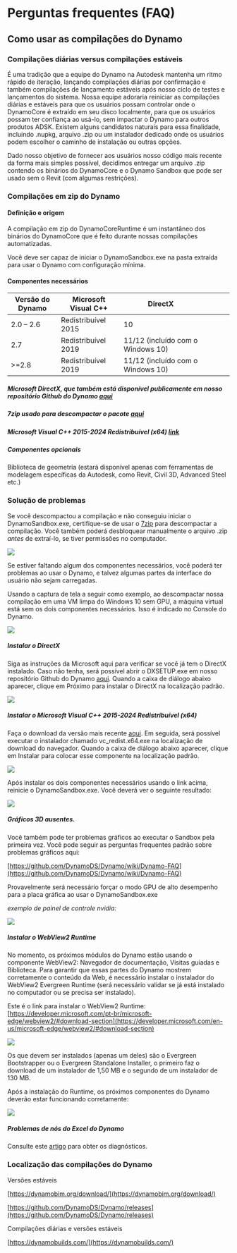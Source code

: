 # Perguntas frequentes (FAQ)

## Como usar as compilações do Dynamo

### Compilações diárias versus compilações estáveis
É uma tradição que a equipe do Dynamo na Autodesk mantenha um ritmo rápido de iteração, lançando compilações diárias por confirmação e também compilações de lançamento estáveis ​​após nosso ciclo de testes e lançamentos do sistema. Nossa equipe adoraria reiniciar as compilações diárias e estáveis ​​para que os usuários possam controlar onde o DynamoCore é extraído em seu disco localmente, para que os usuários possam ter confiança ao usá-lo, sem impactar o Dynamo para outros produtos ADSK. Existem alguns candidatos naturais para essa finalidade, incluindo .nupkg, arquivo .zip ou um instalador dedicado onde os usuários podem escolher o caminho de instalação ou outras opções. 

Dado nosso objetivo de fornecer aos usuários nosso código mais recente da forma mais simples possível, decidimos entregar um arquivo .zip contendo os binários do DynamoCore e o Dynamo Sandbox que pode ser usado sem o Revit (com algumas restrições).

### Compilações em zip do Dynamo
#### Definição e origem
A compilação em zip do DynamoCoreRuntime é um instantâneo dos binários do DynamoCore que é feito durante nossas compilações automatizadas. 

Você deve ser capaz de iniciar o DynamoSandbox.exe na pasta extraída para usar o Dynamo com configuração mínima.


#### Componentes necessários

| Versão do Dynamo  |Microsoft Visual C++  | DirectX  |   |   |   |   |
|---|---|---|---|---|---|---|
|  2.0 – 2.6 |  Redistribuível 2015  | 10  |   |   |   |   |
| 2.7  | Redistribuível 2019  | 11/12 (incluído com o Windows 10)  |   |   |   |   |
| >=2.8  | Redistribuível 2019  | 11/12 (incluído com o Windows 10)  |   |   |   |   |
##### Microsoft DirectX, que também está disponível publicamente em nosso repositório Github do Dynamo [aqui](https://github.com/DynamoDS/Dynamo/tree/master/tools/install/Extra/DirectX)

##### 7zip usado para descompactar o pacote [aqui](https://www.7-zip.org/download.html)


##### Microsoft Visual C++ 2015-2024 Redistribuível (x64) [link](https://aka.ms/vs/17/release/vc_redist.x64.exe)

##### Componentes opcionais
Biblioteca de geometria (estará disponível apenas com ferramentas de modelagem específicas da Autodesk, como Revit, Civil 3D, Advanced Steel etc.)

### Solução de problemas
Se você descompactou a compilação e não conseguiu iniciar o DynamoSandbox.exe, certifique-se de usar o [7zip](https://www.7-zip.org/download.html) para descompactar a compilação. Você também poderá desbloquear manualmente o arquivo .zip *antes* de extraí-lo, se tiver permissões no computador.

![](images/a-7/dynamo-builds-1.png)


Se estiver faltando algum dos componentes necessários, você poderá ter problemas ao usar o Dynamo, e talvez algumas partes da interface do usuário não sejam carregadas.

Usando a captura de tela a seguir como exemplo, ao descompactar nossa compilação em uma VM limpa do Windows 10 sem GPU, a máquina virtual está sem os dois componentes necessários. Isso é indicado no Console do Dynamo.

![](images/a-7/dynamo-builds-2.png)

##### Instalar o DirectX
Siga as instruções da Microsoft aqui para verificar se você já tem o DirectX instalado. Caso não tenha, será possível abrir o DXSETUP.exe em nosso repositório Github do Dynamo [aqui](https://github.com/DynamoDS/Dynamo/tree/master/tools/install/Extra/DirectX). Quando a caixa de diálogo abaixo aparecer, clique em Próximo para instalar o DirectX na localização padrão.

![](images/a-7/dynamo-builds-3.png)

##### Instalar o Microsoft Visual C++ 2015-2024 Redistribuível (x64)
Faça o download da versão mais recente [aqui](https://aka.ms/vs/17/release/vc_redist.x64.exe). Em seguida, será possível executar o instalador chamado vc_redist.x64.exe na localização de download do navegador. Quando a caixa de diálogo abaixo aparecer, clique em Instalar para colocar esse componente na localização padrão.

![](images/a-7/dynamo-builds-4.png)


Após instalar os dois componentes necessários usando o link acima, reinicie o DynamoSandbox.exe. Você deverá ver o seguinte resultado:

![](images/a-7/dynamo-builds-5.png)

##### Gráficos 3D ausentes. 

Você também pode ter problemas gráficos ao executar o Sandbox pela primeira vez. Você pode seguir as perguntas frequentes padrão sobre problemas gráficos aqui:

[https://github.com/DynamoDS/Dynamo/wiki/Dynamo-FAQ](https://github.com/DynamoDS/Dynamo/wiki/Dynamo-FAQ)

Provavelmente será necessário forçar o modo GPU de alto desempenho para a placa gráfica ao usar o DynamoSandbox.exe

_exemplo de painel de controle nvidia:_

![](images/a-7/dynamo-builds-6.png)

##### Instalar o WebView2 Runtime
No momento, os próximos módulos do Dynamo estão usando o componente WebView2: Navegador de documentação, Visitas guiadas e Biblioteca. Para garantir que essas partes do Dynamo mostrem corretamente o conteúdo da Web, é necessário instalar o instalador do WebView2 Evergreen Runtime (será necessário validar se já está instalado no computador ou se precisa ser instalado).

Este é o link para instalar o WebView2 Runtime: [https://developer.microsoft.com/pt-br/microsoft-edge/webview2/#download-section](https://developer.microsoft.com/en-us/microsoft-edge/webview2/#download-section)

![](images/a-7/dynamo-builds-7.png)

Os que devem ser instalados (apenas um deles) são o Evergreen Bootstrapper ou o Evergreen Standalone Installer, o primeiro faz o download de um instalador de 1,50 MB e o segundo de um instalador de 130 MB.

Após a instalação do Runtime, os próximos componentes do Dynamo deverão estar funcionando corretamente:

![](images/a-7/dynamo-builds-8.png)


##### Problemas de nós do Excel do Dynamo
Consulte este [artigo](https://knowledge.autodesk.com/support/revit-products/troubleshooting/caas/sfdcarticles/sfdcarticles/Warning-Data-ImportExcel-operation-failed-Could-not-load-file-or-assembly-Microsoft-Office-Interop-Excel-when-running-the-Dynamo-script-in-Revit.html) para obter os diagnósticos.

### Localização das compilações do Dynamo
Versões estáveis

[https://dynamobim.org/download/](https://dynamobim.org/download/)

[https://github.com/DynamoDS/Dynamo/releases](https://github.com/DynamoDS/Dynamo/releases)

Compilações diárias e versões estáveis

[https://dynamobuilds.com/](https://dynamobuilds.com/)

